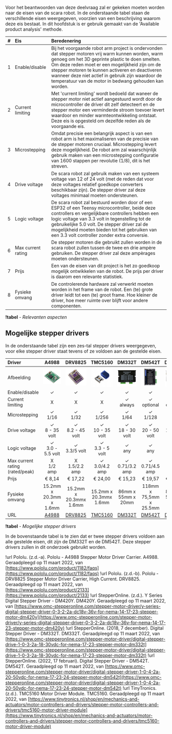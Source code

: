 
Voor het beantwoorden van deze deelvraag zal er gekeken moeten worden naar de eisen van de scara robot. In de onderstaande tabel staan de verschillende eisen weergegeven, voorzien van een beschrijving waarom deze eis bestaat. In dit hoofdstuk is er gebruik gemaakt van de 'Available product analysis' methode.

|   #   | Eis                | Beredenering                                                                                                                                                                                                                                                                                                                                                                |
| :---: | :----------------- | :--------------------------------------------------------------------------------------------------------------------------------------------------------------------------------------------------------------------------------------------------------------------------------------------------------------------------------------------------------------------------- |
|   1   | Enable/disable     | Bij het voorgaande robot arm project is ondervonden dat stepper motoren vrij warm kunnen worden, warm genoeg om het 3D geprinte plastic te doen smelten. Om deze reden moet er een mogelijkheid zijn om de stepper motoren te kunnen activeren en deactiveren wanneer deze niet actief in gebruik zijn waardoor de temperatuur van de motor in bedwang gehouden kan worden. |
|   2   | Current limiting   | Met 'current limiting' wordt bedoeld dat waneer de stepper motor niet actief aangestuurd wordt door de microcontroller de driver dit zelf detecteert en de stepper motor een verminderde stroom toevoer levert waardoor en minder warmteontwikkeling ontstaat. Deze eis is opgesteld om dezelfde reden als de voorgaande eis.                                               |
|   3   | Microstepping      | Omdat precisie een belangrijk aspect is van een robot arm is het maximaliseren van de precisie van de stepper motoren cruciaal. Microstepping levert deze mogelijkheid. De robot arm zal waarschijnlijk gebruik maken van een microstepping configuratie van 1600 stappen per revolutie (1/8), dit is het streven.                                                           |
|   4   | Drive voltage      | De scara robot zal gebruik maken van een systeem voltage van 12 of 24 volt (met de reden dat voor deze voltages relatief goedkope converters beschikbaar zijn). De stepper driver zal deze voltages minimaal moeten ondersteunen.                                                                                                                                            |
|   5   | Logic voltage      | De scara robot zal bestuurd worden door of een ESP32 of een Teensy microcontroller, beide deze controllers en vergelijkbare controllers hebben een logic voltage van 3.3 volt in tegenstelling tot de gebruikelijke 5.0 volt. De stepper driver zal de mogelijkheid moeten bieden tot het gebruiken van een 3.3 volt controller zonder extra conversie.                       |
|   6   | Max current rating | De stepper motoren die gebruikt zullen worden in de scara robot zullen tussen de twee en drie ampère gebruiken. De stepper driver zal deze ampèrages moeten ondersteunen.                                                                                                                                                                                                    |
|   7   | Prijs              | Een van de eisen van dit project is het zo goedkoop mogelijk ontwikkelen van de robot. De prijs per driver is daarom een relevante statistiek.                                                                                                                                                                                                                               |
|   8   | Fysieke omvang     | De controlerende hardware zal verwerkt moeten worden in het frame van de robot. Een (te) grote driver leidt tot een (te) groot frame. Hoe kleiner de driver, hoe meer ruimte over blijft voor andere componenten.                                                                                                                                                       |

**!tabel** - *Relevanten aspecten*

## Mogelijke stepper drivers

In de onderstaande tabel zijn een zes-tal stepper drivers weergegeven, voor elke stepper driver staat tevens of ze voldoen aan de gestelde eisen. 

|Driver| A4988 | DRV8825 | TMC5160 | DM332T | DM542T | DM420Y |
|:---| :---: | :-----: | :-----: | :----: | :----: | :----: |
|Afbeelding|<img src="assets/A4988.jpg" alt="drawing" style="width:200px;"/>|<img src="assets/DRV8825.jpg" alt="drawing" style="width:200px;"/>|<img src="assets/TMC5160.png" alt="drawing" style="width:200px;"/>|<img src="assets/DM332T_front.jpg" alt="drawing" style="width:200px;"/>|<img src="assets/DM542T_front.jpg" alt="drawing" style="width:200px;"/>|<img src="assets/DM420Y.jpg" alt="drawing" style="width:200px;"/>|
|Enable/disable|✓|✓|✓|✓|✓|✓|
|Current limiting|X|X|X|✓<br> always|✓<br> optional|✓<br> optional|
|Microstepping|✓ <br> 1/16|✓ <br> 1/32|✓ <br> 1/256|✓ <br> 1/64|✓ <br> 1/128 |✓ <br> 1/32|
|Drive voltage|✓ <br>8 - 35 volt|✓ <br>8.2 - 45 volt|✓ <br>10 - 35 volt|✓ <br>18 - 30 volt|✓ <br>20 - 50 volt|✓ <br>18 - 36 volt|
|Logic voltage|✓ <br> 3.0 - 5.5 volt|✓ <br> 3.3/5 volt|✓ <br> 3.3 - 5 volt|✓ <br> any|✓ <br> any|✓ <br> any|
|Max current rating (rated/peak)|X <br> 1/2 amp|X <br> 1.5/2.2 amp|✓ <br> 3.0/4.2 amp|✓ <br> 0.71/3.2 amp|✓ <br> 0.71/4.5 amp|X <br> 0.5/2.2 amp|
|Prijs|€ 8,14|€ 17,22|€ 24,00|€ 15,23|€ 19,57|€ 18,78|
|Fysieke omvang|15.2mm x 20.3mm x 1.6mm|15.2mm x 20.3mmx 1.6mm|15.2mm x 20.3mmx 1.6mm|86mm x 55mm x 20mm|118mm x 75,5mm x 25.5mm|86mm x 55mm x 20mm|
|URL|[A4988](https://www.pololu.com/product/1182/faqs)|[DRV8825](https://www.pololu.com/product/2133)|[TMC5160](https://www.tinytronics.nl/shop/en/mechanics-and-actuators/motor-controllers-and-drivers/stepper-motor-controllers-and-drivers/tmc5160-motor-driver-module)|[DM332T](https://www.omc-stepperonline.com/stepper-motor-driver/digital-stepper-drive-1-0-3-2a-18-30vdc-for-nema-17-23-stepper-motor-dm332t)|[DM542T](https://www.omc-stepperonline.com/stepper-motor-driver/digital-stepper-driver-1-0-4-2a-20-50vdc-for-nema-17-23-24-stepper-motor-dm542t)|[DM420Y](https://www.omc-stepperonline.com/stepper-motor-driver/y-series-digital-stepper-driver-0-3-2-2a-dc18v-36v-for-nema-14-17-23-stepper-motor-dm420y)|

**!tabel** - *Mogelijke stepper drivers*

In de bovenstaande tabel is te zien dat er twee stepper drivers voldoen aan alle gestelde eisen, dit zijn de DM332T en de DM542T. Deze stepper drivers zullen in dit onderzoek gebruikt worden.

!url Pololu. (z.d.-a). Pololu - A4988 Stepper Motor Driver Carrier. A4988. Geraadpleegd op 11 maart 2022, van [https://www.pololu.com/product/1182/faqs](https://www.pololu.com/product/1182/faqs)
!url Pololu. (z.d.-b). Pololu - DRV8825 Stepper Motor Driver Carrier, High Current. DRV8825. Geraadpleegd op 11 maart 2022, van [https://www.pololu.com/product/2133](https://www.pololu.com/product/2133)
!url StepperOnline. (z.d.). Y Series Digital Stepper Driver - DM420Y. DM420Y. Geraadpleegd op 11 maart 2022, van [https://www.omc-stepperonline.com/stepper-motor-driver/y-series-digital-stepper-driver-0-3-2-2a-dc18v-36v-for-nema-14-17-23-stepper-motor-dm420y](https://www.omc-stepperonline.com/stepper-motor-driver/y-series-digital-stepper-driver-0-3-2-2a-dc18v-36v-for-nema-14-17-23-stepper-motor-dm420y)
!url StepperOnline. (2018, 7 december). Digital Stepper Driver - DM332T. DM332T. Geraadpleegd op 11 maart 2022, van [https://www.omc-stepperonline.com/stepper-motor-driver/digital-stepper-drive-1-0-3-2a-18-30vdc-for-nema-17-23-stepper-motor-dm332t](https://www.omc-stepperonline.com/stepper-motor-driver/digital-stepper-drive-1-0-3-2a-18-30vdc-for-nema-17-23-stepper-motor-dm332t)
!url StepperOnline. (2022, 17 februari). Digital Stepper Driver - DM542T. DM542T. Geraadpleegd op 11 maart 2022, van [https://www.omc-stepperonline.com/stepper-motor-driver/digital-stepper-driver-1-0-4-2a-20-50vdc-for-nema-17-23-24-stepper-motor-dm542t](https://www.omc-stepperonline.com/stepper-motor-driver/digital-stepper-driver-1-0-4-2a-20-50vdc-for-nema-17-23-24-stepper-motor-dm542t)
!url TinyTronics. (z.d.). TMC5160 Motor Driver Module. TMC5160. Geraadpleegd op 11 maart 2022, van [https://www.tinytronics.nl/shop/en/mechanics-and-actuators/motor-controllers-and-drivers/stepper-motor-controllers-and-drivers/tmc5160-motor-driver-module](https://www.tinytronics.nl/shop/en/mechanics-and-actuators/motor-controllers-and-drivers/stepper-motor-controllers-and-drivers/tmc5160-motor-driver-module)


